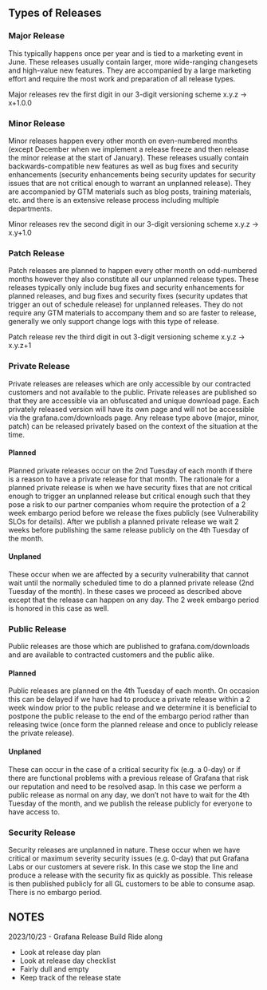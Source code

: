 ## Types of Releases

### Major Release

This typically happens once per year and is tied to a marketing event in June.  These releases usually contain larger, more wide-ranging changesets and high-value new features.  They are accompanied by a large marketing effort and require the most work and preparation of all release types.

Major releases rev the first digit in our 3-digit versioning scheme x.y.z -> x+1.0.0

### Minor Release

Minor releases happen every other month on even-numbered months (except December when we implement a release freeze and then release the minor release at the start of January).  These releases usually contain backwards-compatible new features as well as bug fixes and security enhancements (security enhancements being security updates for security issues that are not critical enough to warrant an unplanned release).  They are accompanied by GTM materials such as blog posts, training materials, etc. and there is an extensive release process including multiple departments.

Minor releases rev the second digit in our 3-digit versioning scheme x.y.z -> x.y+1.0

### Patch Release

Patch releases are planned to happen every other month on odd-numbered months however they also constitute all our unplanned release types.  These releases typically only include bug fixes and security enhancements for planned releases, and bug fixes and security fixes (security updates that trigger an out of schedule release) for unplanned releases.  They do not require any GTM materials to accompany them and so are faster to release, generally we only support change logs with this type of release.

Patch release rev the third digit in out 3-digit versioning scheme x.y.z -> x.y.z+1

### Private Release

Private releases are releases which are only accessible by our contracted customers and not available to the public. Private releases are published so that they are accessible via an obfuscated and unique download page. Each privately released version will have its own page and will not be accessible via the grafana.com/downloads page.  Any release type above (major, minor, patch) can be released privately based on the context of the situation at the time.

#### Planned

Planned private releases occur on the 2nd Tuesday of each month if there is a reason to have a private release for that month.  The rationale for a planned private release is when we have security fixes that are not critical enough to trigger an unplanned release but critical enough such that they pose a risk to our partner companies whom require the protection of a 2 week embargo period before we release the fixes publicly (see Vulnerability SLOs for details).  After we publish a planned private release we wait 2 weeks before publishing the same release publicly on the 4th Tuesday of the month.

#### Unplaned

These occur when we are affected by a security vulnerability that cannot wait until the normally scheduled time to do a planned private release (2nd Tuesday of the month).  In these cases we proceed as described above except that the release can happen on any day.  The 2 week embargo period is honored in this case as well. 

### Public Release

Public releases are those which are published to grafana.com/downloads and are available to contracted customers and the public alike.  

#### Planned

Public releases are planned on the 4th Tuesday of each month.  On occasion this can be delayed if we have had to produce a private release within a 2 week window prior to the public release and we determine it is beneficial to postpone the public release to the end of the embargo period rather than releasing twice (once form the planned release and once to publicly release the private release).

#### Unplaned

These can occur in the case of a critical security fix (e.g. a 0-day) or if there are functional problems with a previous release of Grafana that risk our reputation and need to be resolved asap.  In this case we perform a public release as normal on any day, we don’t not have to wait for the 4th Tuesday of the month, and we publish the release publicly for everyone to have access to.

### Security Release

Security releases are unplanned in nature.  These occur when we have critical or maximum severity security issues (e.g. 0-day) that put Grafana Labs or our customers at severe risk.  In this case we stop the line and produce a release with the security fix as quickly as possible.  This release is then published publicly for all GL customers to be able to consume asap.  There is no embargo period.

## NOTES

2023/10/23 - Grafana Release Build Ride along

  - Look at release day plan
  - Look at release day checklist
  - Fairly dull and empty
  - Keep track of the release state